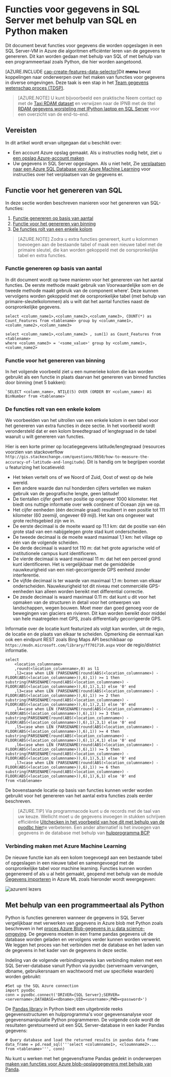 <properties
    pageTitle="Functies voor gegevens maken in SQL Server met behulp van SQL en Python | Microsoft Azure"
    description="Procesgegevens uit SQL Azure"
    services="machine-learning"
    documentationCenter=""
    authors="bradsev"
    manager="jhubbard"
    editor="" />

<tags
    ms.service="machine-learning"
    ms.workload="data-services"
    ms.tgt_pltfrm="na"
    ms.devlang="na"
    ms.topic="article"
    ms.date="09/19/2016"
    ms.author="bradsev;fashah;garye" />


# <a name="create-features-for-data-in-sql-server-using-sql-and-python"></a>Functies voor gegevens in SQL Server met behulp van SQL en Python maken


Dit document bevat functies voor gegevens die worden opgeslagen in een SQL Server-VM in Azure die algoritmen efficiënter leren van de gegevens te genereren. Dit kan worden gedaan met behulp van SQL of met behulp van een programmeertaal zoals Python, die hier worden aangetoond.

[AZURE.INCLUDE [cap-create-features-data-selector](../../includes/cap-create-features-selector.md)]Dit **menu** bevat koppelingen naar onderwerpen over het maken van functies voor gegevens in diverse omgevingen. Deze taak is een stap in het [Team gegevens wetenschap proces (TDSP)](https://azure.microsoft.com/documentation/learning-paths/cortana-analytics-process/).

> [AZURE.NOTE] U kunt bijvoorbeeld een praktische Neem contact op met de [Taxi RDAM dataset](http://www.andresmh.com/nyctaxitrips/) en verwijzen naar de IPNB met de titel [RDAM gegevens worsteling met IPython laptop en SQL Server](https://github.com/Azure/Azure-MachineLearning-DataScience/blob/master/Misc/DataScienceProcess/iPythonNotebooks/machine-Learning-data-science-process-sql-walkthrough.ipynb) voor een overzicht van de end-to-end.


## <a name="prerequisites"></a>Vereisten
In dit artikel wordt ervan uitgegaan dat u beschikt over:

* Een account Azure opslag gemaakt. Als u instructies nodig hebt, ziet u [een opslag Azure-account maken](../storage/storage-create-storage-account.md#create-a-storage-account)
* Uw gegevens in SQL Server opgeslagen. Als u niet hebt, Zie [verplaatsen naar een Azure SQL Database voor Azure Machine Learning](machine-learning-data-science-move-sql-azure.md) voor instructies over het verplaatsen van de gegevens er.


## <a name="sql-featuregen"></a>Functie voor het genereren van SQL

In deze sectie worden beschreven manieren voor het genereren van SQL-functies:  

1. [Functie genereren op basis van aantal](#sql-countfeature)
2. [Functie voor het genereren van binning](#sql-binningfeature)
3. [De functies rolt van een enkele kolom](#sql-featurerollout)


> [AZURE.NOTE] Zodra u extra functies genereert, kunt u kolommen toevoegen aan de bestaande tabel of maak een nieuwe tabel met de primaire sleutel, die kan worden gekoppeld met de oorspronkelijke tabel en extra functies.

### <a name="sql-countfeature"></a>Functie genereren op basis van aantal

In dit document wordt op twee manieren voor het genereren van het aantal functies. De eerste methode maakt gebruik van Voorwaardelijke som en de tweede methode maakt gebruik van de component where'. Deze kunnen vervolgens worden gekoppeld met de oorspronkelijke tabel (met behulp van primaire-sleutelkolommen) als u wilt dat het aantal functies naast de oorspronkelijke gegevens.

    select <column_name1>,<column_name2>,<column_name3>, COUNT(*) as Count_Features from <tablename> group by <column_name1>,<column_name2>,<column_name3>

    select <column_name1>,<column_name2> , sum(1) as Count_Features from <tablename>
    where <column_name3> = '<some_value>' group by <column_name1>,<column_name2>

### <a name="sql-binningfeature"></a>Functie voor het genereren van binning

In het volgende voorbeeld ziet u een numerieke kolom die kan worden gebruikt als een functie in plaats daarvan het genereren van binned functies door binning (met 5 bakken):

    `SELECT <column_name>, NTILE(5) OVER (ORDER BY <column_name>) AS BinNumber from <tablename>`


### <a name="sql-featurerollout"></a>De functies rolt van een enkele kolom

We voorbeelden van het uitrollen van een enkele kolom in een tabel voor het genereren van extra functies in deze sectie. In het voorbeeld wordt verondersteld dat er een kolom breedtegraad of lengtegraad in de tabel waaruit u wilt genereren van functies.

Hier is een korte primer op locatiegegevens latitude/lengtegraad (resources voorzien van stackoverflow `http://gis.stackexchange.com/questions/8650/how-to-measure-the-accuracy-of-latitude-and-longitude`). Dit is handig om te begrijpen voordat u featurizing het locatieveld:

- Het teken vertelt ons of we Noord of Zuid, Oost of west op de hele wereld.
- Een andere waarde dan nul honderden cijfers vertellen we maken gebruik van de geografische lengte, geen latitude!
- De tientallen cijfer geeft een positie op ongeveer 1000 kilometer. Het biedt ons nuttige informatie over welk continent of Oceaan zijn we op.
- Het cijfer eenheden (één decimale graad) resulteert in een positie tot 111 kilometer (60 zeemijl, ongeveer 69 mijl). Het kan ons ongeveer wat grote rechtsgebied zijn we in.
- De eerste decimaal is de moeite waard op 11.1 km: dat de positie van één grote stad van een nabijgelegen grote stad kunt onderscheiden.
- De tweede decimaal is de moeite waard maximaal 1,1 km: het village op één van de volgende scheiden.
- De derde decimaal is waard tot 110 m: dat het grote agrarische veld of institutionele campus kunt identificeren.
- De vierde decimaal is waard maximaal 11 m: dat het een perceel grond kunt identificeren. Het is vergelijkbaar met de gemiddelde nauwkeurigheid van een niet-gecorrigeerde GPS eenheid zonder interferentie.
- De vijfde decimaal is ter waarde van maximaal 1,1 m: bomen van elkaar onderscheiden. Nauwkeurigheid tot dit niveau met commerciële GPS-eenheden kan alleen worden bereikt met differential correctie.
- De zesde decimaal is waard maximaal 0.11 m: dat kunt u dit voor het opmaken van de structuren in detail voor het ontwerpen van landschappen, wegen bouwen. Moet meer dan goed genoeg voor de bewegingen van glaciers en rivieren. Dit kan worden bereikt door middel van hele maatregelen met GPS, zoals differentially gecorrigeerde GPS.

Informatie over de locatie kunt featurized als volgt kan worden, uit de regio, de locatie en de plaats van elkaar te scheiden. Opmerking die eenmaal kan ook een eindpunt REST zoals Bing Maps API beschikbaar op `https://msdn.microsoft.com/library/ff701710.aspx` voor de regio/district informatie.

    select
        <location_columnname>
        ,round(<location_columnname>,0) as l1       
        ,l2=case when LEN (PARSENAME(round(ABS(<location_columnname>) - FLOOR(ABS(<location_columnname>)),6),1)) >= 1 then substring(PARSENAME(round(ABS(<location_columnname>) - FLOOR(ABS(<location_columnname>)),6),1),1,1) else '0' end     
        ,l3=case when LEN (PARSENAME(round(ABS(<location_columnname>) - FLOOR(ABS(<location_columnname>)),6),1)) >= 2 then substring(PARSENAME(round(ABS(<location_columnname>) - FLOOR(ABS(<location_columnname>)),6),1),2,1) else '0' end     
        ,l4=case when LEN (PARSENAME(round(ABS(<location_columnname>) - FLOOR(ABS(<location_columnname>)),6),1)) >= 3 then substring(PARSENAME(round(ABS(<location_columnname>) - FLOOR(ABS(<location_columnname>)),6),1),3,1) else '0' end     
        ,l5=case when LEN (PARSENAME(round(ABS(<location_columnname>) - FLOOR(ABS(<location_columnname>)),6),1)) >= 4 then substring(PARSENAME(round(ABS(<location_columnname>) - FLOOR(ABS(<location_columnname>)),6),1),4,1) else '0' end     
        ,l6=case when LEN (PARSENAME(round(ABS(<location_columnname>) - FLOOR(ABS(<location_columnname>)),6),1)) >= 5 then substring(PARSENAME(round(ABS(<location_columnname>) - FLOOR(ABS(<location_columnname>)),6),1),5,1) else '0' end     
        ,l7=case when LEN (PARSENAME(round(ABS(<location_columnname>) - FLOOR(ABS(<location_columnname>)),6),1)) >= 6 then substring(PARSENAME(round(ABS(<location_columnname>) - FLOOR(ABS(<location_columnname>)),6),1),6,1) else '0' end     
    from <tablename>

De bovenstaande locatie op basis van functies kunnen verder worden gebruikt voor het genereren van het aantal extra functies zoals eerder beschreven.


> [AZURE.TIP] Via programmacode kunt u de records met de taal van uw keuze. Wellicht moet u de gegevens invoegen in stukken schrijven efficiëntie [Uitchecken in het voorbeeld van hoe dit met behulp van de pyodbc hier](https://code.google.com/p/pypyodbc/wiki/A_HelloWorld_sample_to_access_mssql_with_python)te verbeteren.
Een ander alternatief is het invoegen van gegevens in de database met behulp van [hulpprogramma BCP](https://msdn.microsoft.com/library/ms162802.aspx)

### <a name="sql-aml"></a>Verbinding maken met Azure Machine Learning

De nieuwe functie kan als een kolom toegevoegd aan een bestaande tabel of opgeslagen in een nieuwe tabel en samengevoegd met de oorspronkelijke tabel voor machine learning. Functies kunnen worden gegenereerd of als u al hebt gemaakt, geopend met behulp van de module [Gegevens importeren](https://msdn.microsoft.com/library/azure/4e1b0fe6-aded-4b3f-a36f-39b8862b9004/) in Azure ML zoals hieronder wordt weergegeven:

![azureml lezers](./media/machine-learning-data-science-process-sql-server-virtual-machine/reader_db_featurizedinput.png)

## <a name="python"></a>Met behulp van een programmeertaal als Python

Python is functies genereren wanneer de gegevens in SQL Server vergelijkbaar met verwerken van gegevens in Azure blob met Python zoals beschreven in het [proces Azure Blob-gegevens in u data science-omgeving](machine-learning-data-science-process-data-blob.md). De gegevens moeten in een frame pandas gegevens uit de database worden geladen en vervolgens verder kunnen worden verwerkt. We leggen het proces van het verbinden met de database en het laden van de gegevens in het kader van de gegevens in deze sectie.

Indeling van de volgende verbindingsreeks kan verbinding maken met een SQL Server-database vanuit Python via pyodbc (servernaam vervangen, dbname, gebruikersnaam en wachtwoord met uw specifieke waarden) worden gebruikt:

    #Set up the SQL Azure connection
    import pyodbc
    conn = pyodbc.connect('DRIVER={SQL Server};SERVER=<servername>;DATABASE=<dbname>;UID=<username>;PWD=<password>')

De [Pandas library](http://pandas.pydata.org/) in Python biedt een uitgebreide reeks gegevensstructuren en hulpprogramma's voor gegevensanalyse voor gegevensmanipulatie Python programmeren. De volgende code wordt de resultaten geretourneerd uit een SQL Server-database in een kader Pandas gegevens:

    # Query database and load the returned results in pandas data frame
    data_frame = pd.read_sql('''select <columnname1>, <cloumnname2>... from <tablename>''', conn)

Nu kunt u werken met het gegevensframe Pandas gedekt in onderwerpen [maken van functies voor Azure blob-opslaggegevens met behulp van Panda](machine-learning-data-science-create-features-blob.md).
